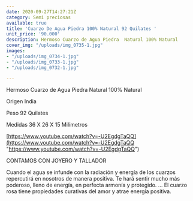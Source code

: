 ```yaml
---
date: 2020-09-27T14:27:21Z
category: Semi preciosas
available: true
title: 'Cuarzo De Agua Piedra 100% Natural 92 Quilates '
unit_price: '90.000'
description: Hermoso Cuarzo de Agua Piedra  Natural 100% Natural
cover_img: "/uploads/img_0735-1.jpg"
images:
- "/uploads/img_0734-1.jpg"
- "/uploads/img_0733-1.jpg"
- "/uploads/img_0732-1.jpg"

---
```

Hermoso Cuarzo de Agua Piedra  Natural 100% Natural

Origen India 

Peso 92 Quilates 

Medidas 36 X 26 X 15 Milímetros 

[https://www.youtube.com/watch?v=-U2EgdgTaQQ](https://www.youtube.com/watch?v=-U2EgdgTaQQ "https://www.youtube.com/watch?v=-U2EgdgTaQQ")

CONTAMOS CON JOYERO Y TALLADOR

Cuando el agua se infunde con la radiación y energía de los cuarzos repercutirá en nosotros de manera positiva. Te hará sentir mucho más poderoso, lleno de energía, en perfecta armonía y protegido. ... El cuarzo rosa tiene propiedades curativas del amor y atrae energía positiva.